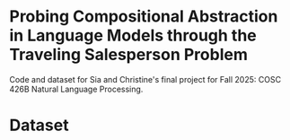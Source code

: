 # Probing Compositional Abstraction in Language Models through the Traveling Salesperson Problem
Code and dataset for Sia and Christine's final project for Fall 2025: COSC 426B Natural Language Processing.
# Dataset

